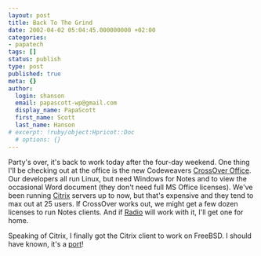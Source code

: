 ```yaml
---
layout: post
title: Back To The Grind
date: 2002-04-02 05:04:45.000000000 +02:00
categories:
- papatech
tags: []
status: publish
type: post
published: true
meta: {}
author:
  login: shanson
  email: papascott-wp@gmail.com
  display_name: PapaScott
  first_name: Scott
  last_name: Hanson
# excerpt: !ruby/object:Hpricot::Doc
  # options: {}
---
```

<p>Party's over, it's back to work today after the four-day weekend. One thing I'll be checking out at the office is the new Codeweavers <a href="http://www.codeweavers.com/products/office/">CrossOver Office</a>. Our developers all run Linux, but need Windows for Notes and to view the occasional Word document (they don't need full MS Office licenses). We've been running <a href="http://www.citrix.com">Citrix</a> servers up to now, but that's expensive and they tend to max out at 25 users. If CrossOver works out, we might get a few dozen licenses to run Notes clients. And if <a href="http://radio.userland.com">Radio</a> will work with it, I'll get one for home.</p>
<p>Speaking of Citrix, I finally got the Citrix client to work on FreeBSD. I should have known, it's a <a href="http://www.freshports.org/port-description.php3?port=201">port</a>!</p>
